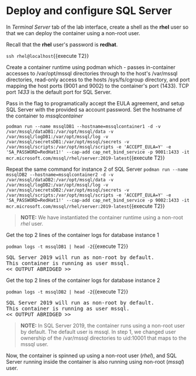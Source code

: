 # Deploy and configure SQL Server

In *Terminal Server* tab of the lab interface, create a shell as the __rhel__ user so that we can deploy the container using
a non-root user.

Recall that the __rhel__ user's password is __redhat__.

`ssh rhel@localhost`{{execute T2}}

Create a container runtime using podman which - passes in-container accesses to /var/opt/mssql directories through to 
the host's /var/mssql directories, read-only access to the hosts /sys/fs/cgroup directory, and port mapping the host ports (9001 and 9002) to the container's port (1433). TCP port *1433* is the default port for SQL Server.

Pass in the flag to programatically accept the EULA agreement, and setup SQL Server with the provided sa account password. Set the hostname of 
the container to *mssqlcontainer*

`podman run --name mssqlDB1 --hostname=mssqlcontainer1 -d -v /var/mssql/dataDB1:/var/opt/mssql/data -v /var/mssql/logDB1:/var/opt/mssql/log -v /var/mssql/secretsDB1:/var/opt/mssql/secrets -v /var/mssql/scripts:/var/opt/mssql/scripts -e 'ACCEPT_EULA=Y' -e 'SA_PASSWORD=RedHat1!' --cap-add cap_net_bind_service -p 9001:1433 -it mcr.microsoft.com/mssql/rhel/server:2019-latest`{{execute T2}}

Repeat the same command for instance 2 of SQL Server
`podman run --name mssqlDB2 --hostname=mssqlcontainer2 -d -v /var/mssql/dataDB2:/var/opt/mssql/data -v /var/mssql/logDB2:/var/opt/mssql/log -v /var/mssql/secretsDB2:/var/opt/mssql/secrets -v /var/mssql/scripts:/var/opt/mssql/scripts -e 'ACCEPT_EULA=Y' -e 'SA_PASSWORD=RedHat1!' --cap-add cap_net_bind_service -p 9002:1433 -it mcr.microsoft.com/mssql/rhel/server:2019-latest`{{execute T2}}

> **NOTE:** We have instantiated the container runtime using a non-root *rhel* user.

Get the top 2 lines of the container logs for database instance 1

`podman logs -t mssqlDB1 | head -2`{{execute T2}}

<pre class="file">
SQL Server 2019 will run as non-root by default.
This container is running as user mssql.
<< OUTPUT ABRIDGED >>
</pre>

Get the top 2 lines of the container logs for database instance 2

`podman logs -t mssqlDB2 | head -2`{{execute T2}}

<pre class="file">
SQL Server 2019 will run as non-root by default.
This container is running as user mssql.
<< OUTPUT ABRIDGED >>
</pre>


> **NOTE:** In SQL Server 2019, the container runs using a non-root user by default. The default user is mssql. In step 1, we changed user ownership of the /var/mssql directories to uid:10001 that maps to the mssql user. 

Now, the container is spinned up using a non-root user (*rhel*), and SQL Server running inside the container is also running using non-root (*mssql*) user.
